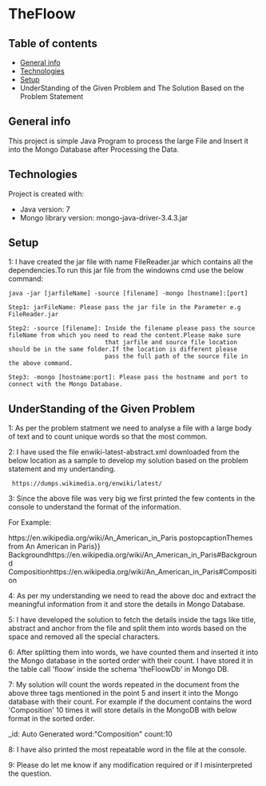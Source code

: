 # TheFloow

## Table of contents
* [General info](#general-info)
* [Technologies](#technologies)
* [Setup](#setup)
* UnderStanding of the Given Problem and The Solution Based on the Problem Statement

## General info
This project is simple Java Program to process the large File and Insert it into the Mongo Database after Processing the Data.
	
## Technologies
Project is created with:
* Java version: 7
* Mongo library version: mongo-java-driver-3.4.3.jar
	
## Setup
1: I have created the jar file with name FileReader.jar which contains all the dependencies.To run this jar file from the windowns cmd
   use the below command:

    java -jar [jarfileName] -source [filename] -mongo [hostname]:[port]
     
    Step1: jarFileName: Please pass the jar file in the Parameter e.g FileReader.jar
     
    Step2: -source [filename]: Inside the filename please pass the source fileName from which you need to read the content.Please make sure 
                               that jarfile and source file location should be in the same folder.If the location is different please
                               pass the full path of the source file in the above command.
                               
    Step3: -mongo [hostname:port]: Please pass the hostname and port to connect with the Mongo Database.
    
 ## UnderStanding of the Given Problem
 
 1: As per the problem statment we need to analyse a file with a large body of text and
    to count unique words so that the most common.
 
 2: I have used the file enwiki-latest-abstract.xml downloaded from the below location as a sample to develop my solution
    based on the problem statement and my undertanding.
 
     https://dumps.wikimedia.org/enwiki/latest/
  
  3: Since the above file was very big we first printed the few contents in the console to understand the format of the information.
 
 For Example: 
<doc>
<title>Wikipedia: An American in Paris</title>
<url>https://en.wikipedia.org/wiki/An_American_in_Paris</url>
<abstract>postopcaptionThemes from An American in Paris}}</abstract>
<links>
<sublink linktype="nav"><anchor>Background</anchor><link>https://en.wikipedia.org/wiki/An_American_in_Paris#Background</link></sublink>
<sublink linktype="nav"><anchor>Composition</anchor><link>https://en.wikipedia.org/wiki/An_American_in_Paris#Composition</link></sublink>
</links>
</doc>  

4: As per my understanding we need to read the above doc and extract the meaningful information from it and store the details 
   in Mongo Database.

5: I have developed the solution to fetch the details inside the tags like title, abstract and anchor from the file 
   and split them into words based on the space and removed all the special characters. 
   
6: After splitting them into words, we have counted them and inserted it into the Mongo database in the sorted order with their count.
   I have stored it in the table call 'floow' inside the schema 'theFloowDb' in Mongo DB.

7: My solution will count the words repeated in the document from the above three tags mentioned in the point 5 and insert it into 
   the Mongo database with their count.
   For example if the document contains the word 'Composition' 10 times it will store details in the MongoDB with 
   below format in the sorted order.
   
   _id: Auto Generated
   word:"Composition"
   count:10

 8: I have also printed the most repeatable word in the file at the console.
 
 9: Please do let me know if any modification required or if I misinterpreted the question.
    
            
                         
     
                         
